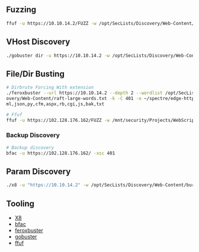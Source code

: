 ## Fuzzing
```bash
ffuf -u https://10.10.14.2/FUZZ -w /opt/SecLists/Discovery/Web-Content/api/api-endpoints.txt -fc 401
```


## VHost Discovery
```bash
./gobuster dir -u https://10.10.14.2 -w /opt/SecLists/Discovery/Web-Content/api/api-endpoints.txt --wildcard 401
```

## File/Dir Busting
```bash
# Dirbrute Forcing With extension
./feroxbuster --url https://10.10.14.2 --depth 2 --wordlist /opt/SecLists/Disc  
overy/Web-Content/raft-large-words.txt -k -C 401 -o ~/spectre/edge-https.feroxbuster -x php,pl,sh,asp,ht  
ml,json,py,cfm,aspx,rb,cgi,js,bak,txt

# Ffuf
ffuf -u https://102.128.176.162/FUZZ -w /mnt/security/Projects/WebScripts/output/special-chars.3.fuzz -fc 401
```

### Backup Discovery
```bash
# Backup discovery
bfac -u https://102.128.176.162/ -xsc 401
```

## Param Discovery
```bash
./x8 -u "https://10.10.14.2" -w /opt/SecLists/Discovery/Web-Content/burp-parameter-names.txt
```


## Tooling
- [X8](https://github.com/Sh1Yo/x8/)
- [bfac](https://github.com/mazen160/bfac)
- [feroxbuster](https://github.com/epi052/feroxbuster)
- [gobuster](https://github.com/OJ/gobuster)
- [ffuf](https://github.com/ffuf/ffuf)

